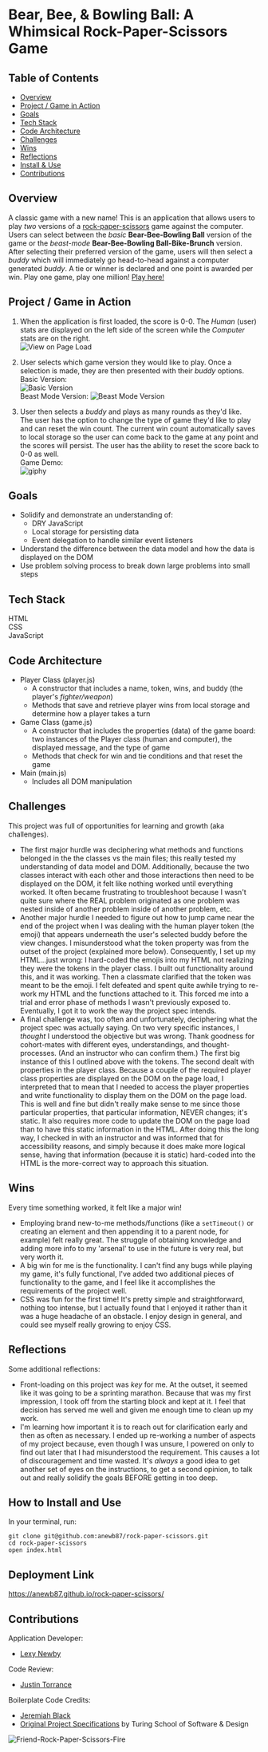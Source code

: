 # Bear, Bee, & Bowling Ball: A Whimsical Rock-Paper-Scissors Game

## Table of Contents   
  - [Overview](#overview)
  - [Project / Game in Action](#project-/-game-in-action)
  - [Goals](#goals)
  - [Tech Stack](#tech-stack)
  - [Code Architecture](#code-architecture)
  - [Challenges](#challenges)
  - [Wins](#wins)
  - [Reflections](#reflections)
  - [Install & Use](#install-&-use)
  - [Contributions](#contributions)

## Overview  
A classic game with a new name! This is an application that allows users to play *two* versions of a [rock-paper-scissors](https://en.wikipedia.org/wiki/Rock_paper_scissors) game against the computer. Users can select between the *basic* **Bear-Bee-Bowling Ball** version of the game or the *beast-mode* **Bear-Bee-Bowling Ball-Bike-Brunch** version.
After selecting their preferred version of the game, users will then select a *buddy* which will immediately go head-to-head against a computer generated *buddy*. A tie or winner is declared and one point is awarded per win. Play one game, play one million!
[Play here!](https://anewb87.github.io/rock-paper-scissors/)

## Project / Game in Action  
1. When the application is first loaded, the score is 0-0. The *Human* (user) stats are displayed on the left side of the screen while the *Computer* stats are on the right.  
![View on Page Load](assets/view-on-page-load.png)  

2. User selects which game version they would like to play. Once a selection is made, they are then presented with their *buddy* options.  
Basic Version:  
![Basic Version](assets/basic-version.png)  
Beast Mode Version:
![Beast Mode Version](assets/beast-mode-version.png)

3. User then selects a *buddy* and plays as many rounds as they'd like.  
The user has the option to change the type of game they'd like to play and can reset the win count. The current win count automatically saves to local storage so the user can come back to the game at any point and the scores will persist. The user has the ability to reset the score back to 0-0 as well.  
Game Demo:  
![giphy](https://media.giphy.com/media/5z0hjDPSFPOVdjr8pF/giphy.gif)

## Goals  
- Solidify and demonstrate an understanding of:
  - DRY JavaScript
  - Local storage for persisting data
  - Event delegation to handle similar event listeners
- Understand the difference between the data model and how the data is displayed on the DOM
- Use problem solving process to break down large problems into small steps

## Tech Stack  
HTML  
CSS  
JavaScript  

## Code Architecture  
- Player Class (player.js)  
  - A constructor that includes a name, token, wins, and buddy (the player's *fighter/weapon*)  
  - Methods that save and retrieve player wins from local storage and determine how a player takes a turn
- Game Class (game.js)  
  - A constructor that includes the properties (data) of the game board: two instances of the Player class (human and computer), the displayed message, and the type of game  
  - Methods that check for win and tie conditions and that reset the game  
- Main (main.js)  
  - Includes all DOM manipulation

## Challenges  
This project was full of opportunities for learning and growth (aka challenges).  
- The first major hurdle was deciphering what methods and functions belonged in the the classes vs the main files; this really tested my understanding of data model and DOM. Additionally, because the two classes interact with each other and those interactions then need to be displayed on the DOM, it felt like nothing worked until everything worked. It often became frustrating to troubleshoot because I wasn't quite sure where the REAL problem originated as one problem was nested inside of another problem inside of another problem, etc.  
- Another major hurdle I needed to figure out how to jump came near the end of the project when I was dealing with the human player token (the emoji) that appears underneath the user's selected buddy before the view changes. I misunderstood what the token property was from the outset of the project (explained more below). Consequently, I set up my HTML...just wrong: I hard-coded the emojis into my HTML not realizing they were the tokens in the player class. I built out functionality around this, and it was working. Then a classmate clarified that the token was meant to be the emoji. I felt defeated and spent quite awhile trying to re-work my HTML and the functions attached to it. This forced me into a trial and error phase of methods I wasn't previously exposed to. Eventually, I got it to work the way the project spec intends.  
- A final challenge was, too often and unfortunately, deciphering what the project spec was actually saying. On two very specific instances, I *thought* I understood the objective but was wrong. Thank goodness for cohort-mates with different eyes, understandings, and thought-processes. (And an instructor who can confirm them.)   The first big instance of this I outlined above with the tokens. The second dealt with properties in the player class. Because a couple of the required player class properties are displayed on the DOM on the page load, I interpreted that to mean that I needed to access the player properties and write functionality to display them on the DOM on the page load. This is well and fine but didn't really make sense to me since those particular properties, that particular information, NEVER changes; it's static. It also requires more code to update the DOM on the page load than to have this static information in the HTML. After doing this the long way, I checked in with an instructor and was informed that for accessibility reasons, and simply because it does make more logical sense, having that information (because it is static) hard-coded into the HTML is the more-correct way to approach this situation.


## Wins  
Every time something worked, it felt like a major win!  
- Employing brand new-to-me methods/functions (like a `setTimeout()` or creating an element and then appending it to a parent node, for example) felt really great. The struggle of obtaining knowledge and adding more info to my 'arsenal' to use in the future is very real, but very worth it.  
- A big win for me is the functionality. I can't find any bugs while playing my game, it's fully functional, I've added two additional pieces of functionality to the game, and I feel like it accomplishes the requirements of the project well.  
- CSS was fun for the first time! It's pretty simple and straightforward, nothing too intense, but I actually found that I enjoyed it rather than it was a huge headache of an obstacle. I enjoy design in general, and could see myself really growing to enjoy CSS.  

## Reflections  
Some additional reflections:  
- Front-loading on this project was *key* for me. At the outset, it seemed like it was going to be a sprinting marathon. Because that was my first impression, I took off from the starting block and kept at it. I feel that decision has served me well and given me enough time to clean up my work.  
- I'm learning how important it is to reach out for clarification early and then as often as necessary. I ended up re-working a number of aspects of my project because, even though I was unsure, I powered on only to find out later that I had misunderstood the requirement. This causes a lot of discouragement and time wasted. It's *always* a good idea to get another set of eyes on the instructions, to get a second opinion, to talk out and really solidify the goals BEFORE getting in too deep.

## How to Install and Use   
In your terminal, run:
```   
git clone git@github.com:anewb87/rock-paper-scissors.git
cd rock-paper-scissors    
open index.html      
```

## Deployment Link  
https://anewb87.github.io/rock-paper-scissors/

## Contributions
Application Developer:      
- [Lexy Newby](https://github.com/anewb87)

Code Review:
- [Justin Torrance](https://github.com/JustinTorrance)

Boilerplate Code Credits:     
- [Jeremiah Black](https://github.com/jeremiahblackol)     
- [Original Project Specifications](https://frontend.turing.edu/projects/module-1/rock-paper-scissors-solo.html) by Turing School of Software & Design     

![Friend-Rock-Paper-Scissors-Fire](https://c.tenor.com/3ZC1sfm5Ko0AAAAC/friends-rock-paper-scissors.gif)
